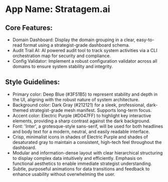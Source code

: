 # **App Name**: Stratagem.ai

## Core Features:

- Domain Dashboard: Display the domain grouping in a clear, easy-to-read format using a strategist-grade dashboard schema.
- Audit Trail AI: AI powered audit tool to track system activities via a CLI orchestration map for security and compliance.
- Config Validator: Implement a robust configuration validator across all domains to ensure system stability and integrity.

## Style Guidelines:

- Primary color: Deep Blue (#3F51B5) to represent stability and depth in the UI, aligning with the robust nature of system architecture.
- Background color: Dark Gray (#212121) for a sleek, professional, dark-themed strategist-grade mesh manifest. Supports long-term focus.
- Accent color: Electric Purple (#D047FF) to highlight key interactive elements, providing a sharp contrast against the dark background.
- Font: 'Inter', a grotesque-style sans-serif, will be used for both headlines and body text for a modern, neutral, and easily readable interface.
- Crisp, minimalist icons in shades of Electric Purple and shades of desaturated gray to maintain a consistent, high-tech feel throughout the dashboard.
- Modular and information-dense layout with clear hierarchical structuring to display complex data intuitively and efficiently. Emphasis on functional aesthetics to enable immediate strategist understanding.
- Subtle, purposeful animations for data transitions and feedback to enhance usability without overwhelming the user.